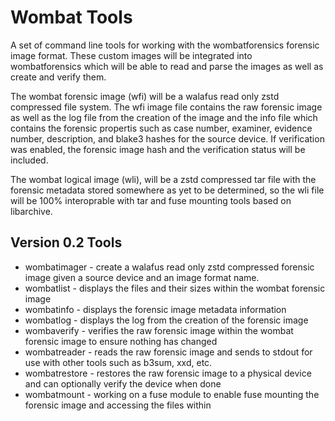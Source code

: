 # Wombat Tools
A set of command line tools for working with the wombatforensics forensic image format. These custom images will be integrated into wombatforensics which will be able to read and parse the images as well as create and verify them.

The wombat forensic image (wfi) will be a walafus read only zstd compressed file system. The wfi image file contains the raw forensic image as well as the log file from the creation of the image and the info file which contains the forensic propertis such as case number, examiner, evidence number, description, and blake3 hashes for the source device. If verification was enabled, the forensic image hash and the verification status will be included.

The wombat logical image (wli), will be a zstd compressed tar file with the forensic metadata stored somewhere as yet to be determined, so the wli file will be 100% interoprable with tar and fuse mounting tools based on libarchive.

## Version 0.2 Tools

- wombatimager  - create a walafus read only zstd compressed forensic image given a source device and an image format name.
- wombatlist    - displays the files and their sizes within the wombat forensic image 
- wombatinfo    - displays the forensic image metadata information
- wombatlog     - displays the log from the creation of the forensic image
- wombaverify   - verifies the raw forensic image within the wombat forensic image to ensure nothing has changed
- wombatreader  - reads the raw forensic image and sends to stdout for use with other tools such as b3sum, xxd, etc.
- wombatrestore - restores the raw forensic image to a physical device and can optionally verify the device when done
- wombatmount   - working on a fuse module to enable fuse mounting the forensic image and accessing the files within
